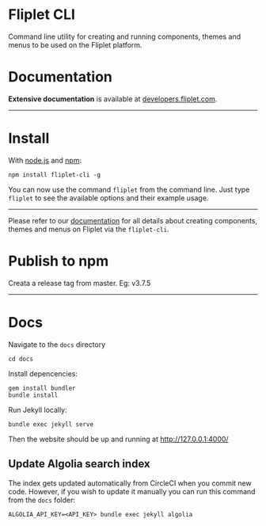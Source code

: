 # Fliplet CLI
Command line utility for creating and running components, themes and menus to be used on the Fliplet platform.

# Documentation

**Extensive documentation** is available at [developers.fliplet.com](http://developers.fliplet.com).

---

# Install

With [node.js](http://nodejs.org/) and [npm](http://github.com/isaacs/npm):

```
npm install fliplet-cli -g
```

You can now use the command `fliplet` from the command line. Just type `fliplet` to see the available options and their example usage.

---

Please refer to our [documentation](http://developers.fliplet.com) for all details about creating components, themes and menus on Fliplet via the `fliplet-cli`.

# Publish to npm

Creata a release tag from master. Eg: v3.7.5    

---

# Docs

Navigate to the `docs` directory

```
cd docs
```

Install depencencies:

```
gem install bundler
bundle install
```

Run Jekyll locally:

```
bundle exec jekyll serve
```

Then the website should be up and running at http://127.0.0.1:4000/

## Update Algolia search index

The index gets updated automatically from CircleCI when you commit new code. However, if you wish to update it manually you can run this command from the `docs` folder:

```
ALGOLIA_API_KEY=<API_KEY> bundle exec jekyll algolia
```